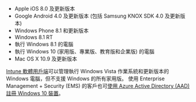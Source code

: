 
  - Apple iOS 8.0 及更新版本
  - Google Android 4.0 及更新版本 (包括 Samsung KNOX SDK 4.0 及更新版本)
  - Windows Phone 8.1 和更新版本
  - Windows 8.1 RT
  - 執行 Windows 8.1 的電腦
  - 執行 Windows 10 (家用版、專業版、教育版和企業版) 的電腦
  - Mac OS X 10.9 及更新版本

[Intune 軟體用戶端](/intune/deploy-use/manage-windows-pcs-with-microsoft-intune)可以管理執行 Windows Vista 作業系統和更新版本的 Windows 電腦，但不支援 Windows 的所有家用版。  使用 Enterprise Management + Security (EMS) 的客戶也可[使用 Azure Active Directory (AAD) 註冊 Windows 10 裝置](set-up-windows-device-management-with-microsoft-intune.md#azure-active-directory-enrollment)。


<!--HONumber=Oct16_HO2-->


